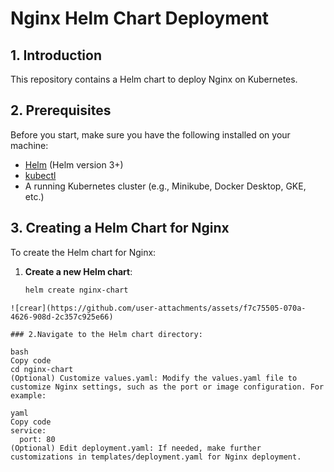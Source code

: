 # Nginx Helm Chart Deployment

## 1. Introduction

This repository contains a Helm chart to deploy Nginx on Kubernetes.

## 2. Prerequisites

Before you start, make sure you have the following installed on your machine:
- [Helm](https://helm.sh/docs/intro/install/) (Helm version 3+)
- [kubectl](https://kubernetes.io/docs/tasks/tools/install-kubectl/)
- A running Kubernetes cluster (e.g., Minikube, Docker Desktop, GKE, etc.)

## 3. Creating a Helm Chart for Nginx

To create the Helm chart for Nginx:

1. **Create a new Helm chart**:
   ```bash
   helm create nginx-chart
```
![crear](https://github.com/user-attachments/assets/f7c75505-070a-4626-908d-2c357c925e66)

### 2.Navigate to the Helm chart directory:

bash
Copy code
cd nginx-chart
(Optional) Customize values.yaml: Modify the values.yaml file to customize Nginx settings, such as the port or image configuration. For example:

yaml
Copy code
service:
  port: 80
(Optional) Edit deployment.yaml: If needed, make further customizations in templates/deployment.yaml for Nginx deployment.

